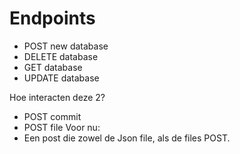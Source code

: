 

# Endpoints

* POST new database
* DELETE database
* GET database 
* UPDATE database

Hoe interacten deze 2?
* POST commit
* POST file
Voor nu:
* Een post die zowel de Json file, als de files POST.

